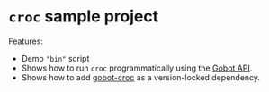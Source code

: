 # `croc` sample project

Features:

- Demo `"bin"` script
- Shows how to run `croc` programmatically using the [Gobot API](https://github.com/benallfree/gobot/tree/v1.0.0-alpha.34/docs/readme.md).
- Shows how to add [gobot-croc](https://www.npmjs.com/package/gobot-croc) as a version-locked dependency.
